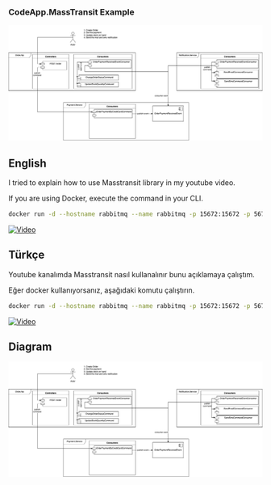 ### CodeApp.MassTransit Example

![Diagram](./images/app-diagram.png)


## English
I tried to explain how to use Masstransit library in my youtube video.

If you are using Docker, execute the command in your CLI.
```bash
docker run -d --hostname rabbitmq --name rabbitmq -p 15672:15672 -p 5672:5672 -e RABBITMQ_DEFAULT_USER=guest -e RABBITMQ_DEFAULT_PASS=guest rabbitmq:3-management
```

[![Video](https://img.youtube.com/vi/U9foQQlBlFc/0.jpg)](https://youtu.be/U9foQQlBlFc)


## Türkçe
Youtube kanalımda Masstransit nasıl kullanalınır bunu açıklamaya çalıştım.

Eğer docker kullanıyorsanız, aşağıdaki komutu çalıştırın.
```bash
docker run -d --hostname rabbitmq --name rabbitmq -p 15672:15672 -p 5672:5672 -e RABBITMQ_DEFAULT_USER=guest -e RABBITMQ_DEFAULT_PASS=guest rabbitmq:3-management
```

[![Video](https://img.youtube.com/vi/U9foQQlBlFc/0.jpg)](https://youtu.be/U9foQQlBlFc)


## Diagram

![Diagram](./images/app-diagram.png)
